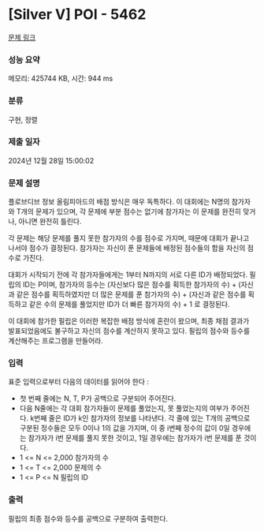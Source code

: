 # [Silver V] POI - 5462 

[문제 링크](https://www.acmicpc.net/problem/5462) 

### 성능 요약

메모리: 425744 KB, 시간: 944 ms

### 분류

구현, 정렬

### 제출 일자

2024년 12월 28일 15:00:02

### 문제 설명

<p>플로브디브 정보 올림피아드의 배점 방식은 매우 독특하다. 이 대회에는 N명의 참가자와 T개의 문제가 있으며, 각 문제에 부분 점수는 없기에 참가자는 이 문제를 완전히 맞거나, 아니면 완전히 틀린다.</p>

<p>각 문제는 해당 문제를 풀지 못한 참가자의 수를 점수로 가지며, 때문에 대회가 끝나고 나서야 점수가 결정된다. 참가자는 자신이 푼 문제들에 배정된 점수들의 합을 자신의 점수로 가진다.</p>

<p>대회가 시작되기 전에 각 참가자들에게는 1부터 N까지의 서로 다른 ID가 배정되었다. 필립의 ID는 P이며, 참가자의 등수는 (자신보다 많은 점수를 획득한 참가자의 수) + (자신과 같은 점수를 획득하였지만 더 많은 문제를 푼 참가자의 수) + (자신과 같은 점수를 획득하고 같은 수의 문제를 풀었지만 ID가 더 빠른 참가자의 수) + 1 로 결정된다.</p>

<p>이 대회에 참가한 필립은 이러한 복잡한 배점 방식에 혼란이 왔으며, 최종 채점 결과가 발표되었음에도 불구하고 자신의 점수를 계산하지 못하고 있다. 필립의 점수와 등수를 계산해주는 프로그램을 만들어라.</p>

### 입력 

 <p>표준 입력으로부터 다음의 데이터를 읽어야 한다 :</p>

<ul>
	<li>첫 번째 줄에는 N, T, P가 공백으로 구분되어 주어진다.</li>
	<li>다음 N줄에는 각 대회 참가자들이 문제를 풀었는지, 못 풀었는지의 여부가 주어진다. k번째 줄은 ID가 k인 참가자의 정보를 나타낸다. 각 줄에 있는 T개의 공백으로 구분된 정수들은 모두 0이나 1의 값을 가지며, 이 중 i번째 정수의 값이 0일 경우에는 참가자가 i번 문제를 풀지 못한 것이고, 1일 경우에는 참가자가 i번 문제를 푼 것이다.</li>
	<li>1 <= N <= 2,000 참가자의 수</li>
	<li>1 <= T <= 2,000 문제의 수</li>
	<li>1 <= P <= N 필립의 ID</li>
</ul>

### 출력 

 <p>필립의 최종 점수와 등수를 공백으로 구분하여 출력한다.</p>

